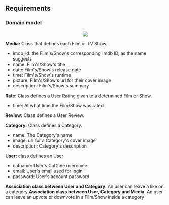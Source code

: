 
## Requirements

### Domain model

 <p align="center" justify="center">
  <img src="https://user-images.githubusercontent.com/92693155/224856512-4a52a713-9c50-4f3e-8d33-6fe0156623ab.jpg">
</p>

**Media:** Class that defines each Film or TV Show.
- imdb_id: the Film's/Show's corresponding Imdb ID, as the name suggests
- name: Film's/Show's title
- date: Film's/Show's release date
- time: Film's/Show's runtime
- picture: Film's/Show's url for their cover image
- description: Film's/Show's summary

**Rate:** Class defines a User Rating given to a determined Film or Show.
- time: At what time the Film/Show was rated

**Review:** Class defines a User Review.

**Category:** Class defines a Category.
- name: The Category's name
- image: url for a Category's cover image
- description: Category's description

**User:** class defines an User
- catname: User's CatCine username
- email: User's email used for login
- password: User's account password

**Association class between User and Category**: An user can leave a like on a category
**Association class between User, Category and Media**: An user can leave an upvote or downvote in a Film/Show inside a category
